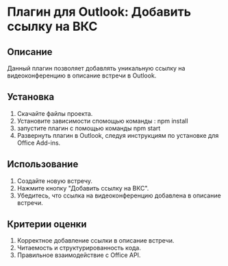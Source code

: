 # Плагин для Outlook: Добавить ссылку на ВКС

## Описание

Данный плагин позволяет добавлять уникальную ссылку на видеоконференцию в описание встречи в Outlook.

## Установка

1. Скачайте файлы проекта.
2. Установите зависимости спомощью команды : npm install
3. запустите плагин с помощью команды npm start
4. Развернуть плагин в Outlook, следуя инструкциям по установке для Office Add-ins.

## Использование

1. Создайте новую встречу.
2. Нажмите кнопку "Добавить ссылку на ВКС".
3. Убедитесь, что ссылка на видеоконференцию добавлена в описание встречи.

## Критерии оценки

1. Корректное добавление ссылки в описание встречи.
2. Читаемость и структурированность кода.
3. Правильное взаимодействие с Office API.
